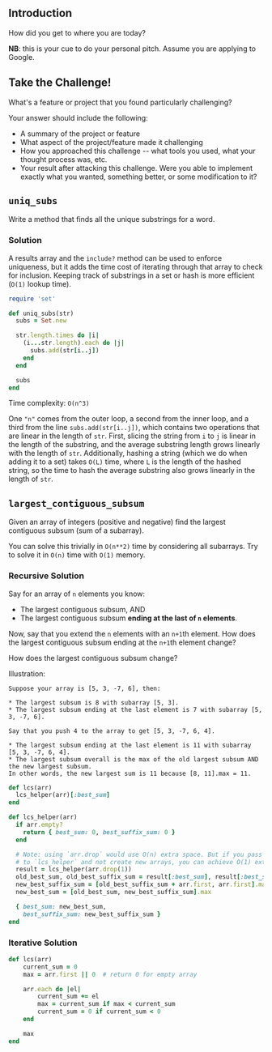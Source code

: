 ## Introduction

How did you get to where you are today?

**NB**: this is your cue to do your personal pitch.  Assume you are applying to Google.

## Take the Challenge!

What's a feature or project that you found particularly challenging?

Your answer should include the following:

- A summary of the project or feature
- What aspect of the project/feature made it challenging
- How you approached this challenge -- what tools you used, what your thought process was, etc.
- Your result after attacking this challenge.  Were you able to implement exactly what you wanted, something better, or some modification to it?

## `uniq_subs`

Write a method that finds all the unique substrings for a word.

### Solution

A results array and the `include?` method can be used to enforce
uniqueness, but it adds the time cost of iterating through that array
to check for inclusion. Keeping track of substrings in a set or hash is more
efficient (`O(1)` lookup time).

```ruby
require 'set'

def uniq_subs(str)
  subs = Set.new

  str.length.times do |i|
    (i...str.length).each do |j|
      subs.add(str[i..j])
    end
  end

  subs
end
```

Time complexity: `O(n^3)`

One `"n"` comes from the outer loop, a second from the inner loop, and a
third from the line `subs.add(str[i..j])`, which contains two
operations that are linear in the length of `str`. First, slicing the
string from `i` to `j` is linear in the length of the substring, and the
average substring length grows linearly with the length of `str`.
Additionally, hashing a string (which we do when adding it to a set) takes `O(L)` time, where `L` is the length of the hashed string, so the time to hash the average substring also grows linearly in the length of `str`.

## `largest_contiguous_subsum`

Given an array of integers (positive and negative) find the largest
contiguous subsum (sum of a subarray).

You can solve this trivially in `O(n**2)` time by considering all
subarrays. Try to solve it in `O(n)` time with `O(1)` memory.

### Recursive Solution

Say for an array of `n` elements you know:

* The largest contiguous subsum, AND
* The largest contiguous subsum **ending at the last of `n`
  elements**.

Now, say that you extend the `n` elements with an `n+1`th element. How
does the largest contiguous subsum ending at the `n+1`th element
change?

How does the largest contiguous subsum change?

Illustration:

```
Suppose your array is [5, 3, -7, 6], then:

* The largest subsum is 8 with subarray [5, 3].
* The largest subsum ending at the last element is 7 with subarray [5, 3, -7, 6].

Say that you push 4 to the array to get [5, 3, -7, 6, 4].

* The largest subsum ending at the last element is 11 with subarray [5, 3, -7, 6, 4].
* The largest subsum overall is the max of the old largest subsum AND the new largest subsum.
In other words, the new largest sum is 11 because [8, 11].max = 11.
```

```ruby
def lcs(arr)
  lcs_helper(arr)[:best_sum]
end

def lcs_helper(arr)
  if arr.empty?
    return { best_sum: 0, best_suffix_sum: 0 }
  end

  # Note: using `arr.drop` would use O(n) extra space. But if you pass a `start_idx`
  # to `lcs_helper` and not create new arrays, you can achieve O(1) extra space.
  result = lcs_helper(arr.drop(1))
  old_best_sum, old_best_suffix_sum = result[:best_sum], result[:best_suffix_sum]
  new_best_suffix_sum = [old_best_suffix_sum + arr.first, arr.first].max
  new_best_sum = [old_best_sum, new_best_suffix_sum].max

  { best_sum: new_best_sum,
    best_suffix_sum: new_best_suffix_sum }
end
```

### Iterative Solution

```ruby
def lcs(arr)
    current_sum = 0
    max = arr.first || 0  # return 0 for empty array

    arr.each do |el|
        current_sum += el
        max = current_sum if max < current_sum
        current_sum = 0 if current_sum < 0
    end

    max
end
```
